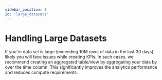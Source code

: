 ```yaml
---
sidebar_position: 1
id: 'large_datasets'
---
```

# Handling Large Datasets

<p></p>

If you're data set is large (exceeding 10M rows of data in the last 30 days), likely you will face issues while creating KPIs. In such cases, we recommend creating an aggregated table/view by aggregating your data by over the time column. This significantly improves the analytics performance and reduces compute requirements. 
